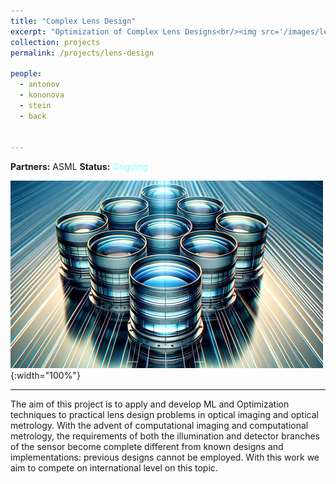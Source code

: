 ```yaml
---
title: "Complex Lens Design"
excerpt: "Optimization of Complex Lens Designs<br/><img src='/images/lens.png'>"
collection: projects
permalink: /projects/lens-design

people:
  - antonov
  - kononova
  - stein
  - back


---
```



**Partners:** ASML
**Status:** <span style="color:#8FF">Ongoing</span>  

![Banner](../images/lens.png){:width="100%"}

---

The aim of this project is to apply and develop ML and Optimization techniques to practical lens design problems in optical imaging and optical metrology. With the advent of computational imaging and computational metrology, the requirements of both the illumination and detector branches of the sensor become complete different from known designs and implementations: previous designs cannot be employed. With this work we aim to compete on international level on this topic.
